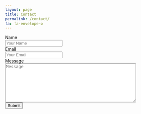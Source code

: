 ```yaml
---
layout: page
title: Contact
permalink: /contact/
fa: fa-envelope-o
---
```

<form action="https://getsimpleform.com/messages?form_api_token=0f0410be31898c8517978d2680d05b86" method="post">
	<input type="hidden" name="redirect_to" value="{{ site.url }}/thank-you/" />
	<label for="name">Name</label>
	<br />
	<input type="text" id="name" name="name" placeholder="Your Name" />
	<br />
	<label for="email">Email</label>
	<br />
	<input type="text" id="email" name="email" placeholder="Your Email" />
	<br />
	<label for="email">Message</label>
	<br />
	<textarea id="message" name="message" placeholder="Message" rows="8" cols="50"></textarea>
	<br />
	<input type="submit" value="Submit" />
</form>
